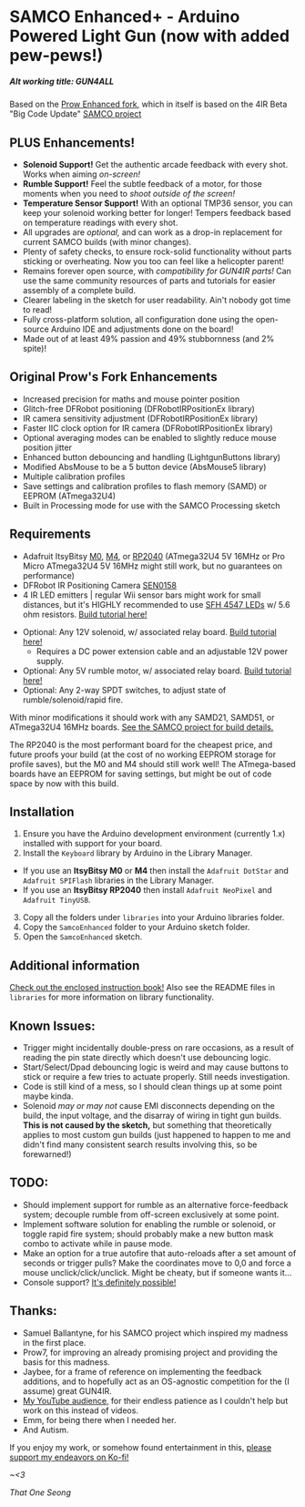 # SAMCO Enhanced+ - Arduino Powered Light Gun (now with added pew-pews!)
##### Alt working title: GUN4ALL

Based on the [Prow Enhanced fork](https://github.com/Prow7/ir-light-gun), which in itself is based on the 4IR Beta "Big Code Update" [SAMCO project](https://github.com/samuelballantyne/IR-Light-Gun)

## PLUS Enhancements!
- **Solenoid Support!** Get the authentic arcade feedback with every shot. Works when aiming *on-screen!*
- **Rumble Support!** Feel the subtle feedback of a motor, for those moments when you need to *shoot outside of the screen!*
- **Temperature Sensor Support!** With an optional TMP36 sensor, you can keep your solenoid working better for longer! Tempers feedback based on temperature readings with every shot.
- All upgrades are *optional,* and can work as a drop-in replacement for current SAMCO builds (with minor changes).
- Plenty of safety checks, to ensure rock-solid functionality without parts sticking or overheating. Now you too can feel like a helicopter parent!
- Remains forever open source, with *compatibility for GUN4IR parts!* Can use the same community resources of parts and tutorials for easier assembly of a complete build.
- Clearer labeling in the sketch for user readability. Ain't nobody got time to read!
- Fully cross-platform solution, all configuration done using the open-source Arduino IDE and adjustments done on the board!
- Made out of at least 49% passion and 49% stubbornness (and 2% spite)!

## Original Prow's Fork Enhancements
- Increased precision for maths and mouse pointer position
- Glitch-free DFRobot positioning (DFRobotIRPositionEx library)
- IR camera sensitivity adjustment (DFRobotIRPositionEx library)
- Faster IIC clock option for IR camera (DFRobotIRPositionEx library)
- Optional averaging modes can be enabled to slightly reduce mouse position jitter
- Enhanced button debouncing and handling (LightgunButtons library)
- Modified AbsMouse to be a 5 button device (AbsMouse5 library)
- Multiple calibration profiles
- Save settings and calibration profiles to flash memory (SAMD) or EEPROM (ATmega32U4)
- Built in Processing mode for use with the SAMCO Processing sketch

## Requirements
- Adafruit ItsyBitsy [M0](https://www.adafruit.com/product/3727), [M4](https://www.adafruit.com/product/3800), or [RP2040](https://www.adafruit.com/product/4888) (ATmega32U4 5V 16MHz or Pro Micro ATmega32U4 5V 16MHz might still work, but no guarantees on performance)
- DFRobot IR Positioning Camera [SEN0158](https://www.mouser.com/ProductDetail/DFRobot/SEN0158?qs=lqAf%2FiVYw9hCccCG%2BpzjbQ%3D%3D)
- 4 IR LED emitters | regular Wii sensor bars might work for small distances, but it's HIGHLY recommended to use [SFH 4547 LEDs](https://www.mouser.com/ProductDetail/720-SFH4547) w/ 5.6 ohm resistors. [Build tutorial here!](https://www.youtube.com/watch?v=dNoWT8CaGRc)
 * Optional: Any 12V solenoid, w/ associated relay board. [Build tutorial here!](https://www.youtube.com/watch?v=4uWgqc8g1PM)
   * Requires a DC power extension cable and an adjustable 12V power supply.
 * Optional: Any 5V rumble motor, w/ associated relay board. [Build tutorial here!](https://www.youtube.com/watch?v=LiJ5rE-MeHw)
 * Optional: Any 2-way SPDT switches, to adjust state of rumble/solenoid/rapid fire.

With minor modifications it should work with any SAMD21, SAMD51, or ATmega32U4 16MHz boards. [See the SAMCO project for build details.](https://github.com/samuelballantyne/IR-Light-Gun)

The RP2040 is the most performant board for the cheapest price, and future proofs your build (at the cost of no working EEPROM storage for profile saves), but the M0 and M4 should still work well! The ATmega-based boards have an EEPROM for saving settings, but might be out of code space by now with this build.

## Installation
1. Ensure you have the Arduino development environment (currently 1.x) installed with support for your board.
2. Install the `Keyboard` library by Arduino in the Library Manager.
  * If you use an **ItsyBitsy M0** or **M4** then install the `Adafruit DotStar` and `Adafruit SPIFlash` libraries in the Library Manager.
  * If you use an **ItsyBitsy RP2040** then install `Adafruit NeoPixel` and `Adafruit TinyUSB`.
3. Copy all the folders under `libraries` into your Arduino libraries folder.
4. Copy the `SamcoEnhanced` folder to your Arduino sketch folder.
5. Open the `SamcoEnhanced` sketch.

## Additional information
[Check out the enclosed instruction book!](https://github.com/SeongGino/ir-light-gun-plus/blob/plus/SamcoEnhanced/README.md) Also see the README files in `libraries` for more information on library functionality.

## Known Issues:
- Trigger might incidentally double-press on rare occasions, as a result of reading the pin state directly which doesn't use debouncing logic.
- Start/Select/Dpad debouncing logic is weird and may cause buttons to stick or require a few tries to actuate properly. Still needs investigation.
- Code is still kind of a mess, so I should clean things up at some point maybe kinda.
- Solenoid *may or may not* cause EMI disconnects depending on the build, the input voltage, and the disarray of wiring in tight gun builds. **This is not caused by the sketch,** but something that theoretically applies to most custom gun builds (just happened to happen to me and didn't find many consistent search results involving this, so be forewarned!)

## TODO:
- Should implement support for rumble as an alternative force-feedback system; decouple rumble from off-screen exclusively at some point.
- Implement software solution for enabling the rumble or solenoid, or toggle rapid fire system; should probably make a new button mask combo to activate while in pause mode.
- Make an option for a true autofire that auto-reloads after a set amount of seconds or trigger pulls? Make the coordinates move to 0,0 and force a mouse unclick/click/unclick. Might be cheaty, but if someone wants it...
- Console support? [It's definitely possible!](https://github.com/88hcsif/IR-Light-Gun)

## Thanks:
* Samuel Ballantyne, for his SAMCO project which inspired my madness in the first place.
* Prow7, for improving an already promising project and providing the basis for this madness.
* Jaybee, for a frame of reference on implementing the feedback additions, and to hopefully act as an OS-agnostic competition for the (I assume) great GUN4IR.
* [My YouTube audience,](https://youtube.com/ThatOneSeong) for their endless patience as I couldn't help but work on this instead of videos.
* Emm, for being there when I needed her.
* And Autism.

If you enjoy my work, or somehow found entertainment in this, [please support my endeavors on Ko-fi!](https://ko-fi.com/ThatOneSeong)

  *~<3*
  
  *That One Seong*
